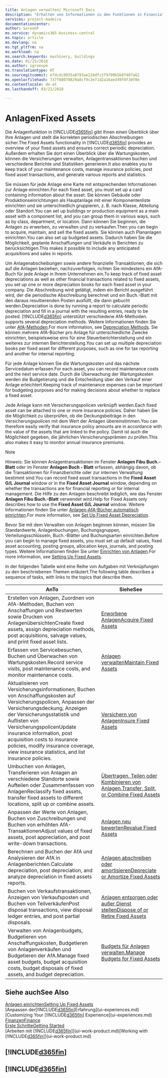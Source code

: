 ```yaml
---
title: Anlagen verwalten| Microsoft Docs
description: "Erhalten von Informationen zu den Funktionen in Financials und eine Übersicht erhalten, wie mit Anlagen gearbeitet wird."
services: project-madeira
documentationcenter: 
author: SorenGP
ms.service: dynamics365-business-central
ms.topic: article
ms.devlang: na
ms.tgt_pltfrm: na
ms.workload: na
ms.search.keywords: machinery, buildings
ms.date: 01/25/2018
ms.author: sgroespe
ms.translationtype: HT
ms.sourcegitcommit: e7dcdc0935a8793ae226dfc2f9709b5b8f487a62
ms.openlocfilehash: 737f88078829a8cf9c3e71d2a16ae349f8f30f8e
ms.contentlocale: de-at
ms.lasthandoff: 03/22/2018

---
```

# <a name="fixed-assets"></a><span data-ttu-id="3931b-103">Anlagen</span><span class="sxs-lookup"><span data-stu-id="3931b-103">Fixed Assets</span></span>
<span data-ttu-id="3931b-104">Die Anlagenfunktion in [!INCLUDE[d365fin](includes/d365fin_md.md)] gibt Ihnen einen Überblick über Ihre Anlagen und stellt die korrekten periodischen Abschreibungen sicher.</span><span class="sxs-lookup"><span data-stu-id="3931b-104">The Fixed Assets functionality in [!INCLUDE[d365fin](includes/d365fin_md.md)] provides an overview of your fixed assets and ensures correct periodic depreciation.</span></span> <span data-ttu-id="3931b-105">Außerdem erhalten Sie dort einen Überblick über die Wartungskosten, können die Versicherungen verwalten, Anlagentransaktionen buchen und verschiedene Berichte und Statistiken generieren.</span><span class="sxs-lookup"><span data-stu-id="3931b-105">It also enables you to keep track of your maintenance costs, manage insurance policies, post fixed asset transactions, and generate various reports and statistics.</span></span>

<span data-ttu-id="3931b-106">Sie müssen für jede Anlage eine Karte mit entsprechenden Informationen zur Anlage einrichten.</span><span class="sxs-lookup"><span data-stu-id="3931b-106">For each fixed asset, you must set up a card containing information about the asset.</span></span> <span data-ttu-id="3931b-107">Sie können Gebäude oder Produktionseinrichtungen als Hauptanlage mit einer Komponentenliste einrichten und sie unterschiedlich gruppieren, z. B. nach Klasse, Abteilung oder Standort.</span><span class="sxs-lookup"><span data-stu-id="3931b-107">You can set up buildings or production equipment as a main asset with a component list, and you can group them in various ways, such as by class, department, or location.</span></span> <span data-ttu-id="3931b-108">Dann können Sie beginnen, die Anlagen zu erwerben, zu verwalten und zu verkaufen.</span><span class="sxs-lookup"><span data-stu-id="3931b-108">Then you can begin to acquire, maintain, and sell the fixed assets.</span></span> <span data-ttu-id="3931b-109">Sie können auch Plananlagen einrichten.</span><span class="sxs-lookup"><span data-stu-id="3931b-109">You can also set up budgeted assets.</span></span> <span data-ttu-id="3931b-110">Dadurch haben Sie die Möglichkeit, geplante Anschaffungen und Verkäufe in Berichten zu berücksichtigen.</span><span class="sxs-lookup"><span data-stu-id="3931b-110">This makes it possible to include any anticipated acquisitions and sales in reports.</span></span>

<span data-ttu-id="3931b-111">Um Anlagenabscheibungen sowie andere finanzielle Transaktionen, die sich auf die Anlagen beziehen, nachzuverfolgen, richten Sie mindestens ein AfA-Buch für jede Anlage in Ihrem Unternehmen ein.</span><span class="sxs-lookup"><span data-stu-id="3931b-111">To keep track of fixed asset depreciations as well as other financial transactions related to fixed assets, you set up one or more depreciation books for each fixed asset in your company.</span></span> <span data-ttu-id="3931b-112">Die Abschreibung wird getätigt, indem ein Bericht ausgeführt wird, der die periodische Abschreibung berechnet und ein Buch.-Blatt mit den daraus resultierenden Posten ausfüllt, die dann gebucht werden.</span><span class="sxs-lookup"><span data-stu-id="3931b-112">Depreciation is done by running a report to calculate periodic depreciation and fill in a journal with the resulting entries, ready to be posted.</span></span> [!INCLUDE[d365fin](includes/d365fin_md.md)]<span data-ttu-id="3931b-113"> unterstützt verschiedene AfA-Methoden.</span><span class="sxs-lookup"><span data-stu-id="3931b-113"> supports several depreciation methods.</span></span> <span data-ttu-id="3931b-114">Weitere Informationen finden Sie unter [AfA-Methoden](fa-depreciation-methods.md).</span><span class="sxs-lookup"><span data-stu-id="3931b-114">For more information, see [Depreciation Methods](fa-depreciation-methods.md).</span></span> <span data-ttu-id="3931b-115">Sie können mehrere AfA-Bücher pro Anlage für unterschiedliche Zwecke einrichten, beispielsweise eins für eine Steuerberichterstellung und ein weiteres zur internen Berichterstellung.</span><span class="sxs-lookup"><span data-stu-id="3931b-115">You can set up multiple depreciation books per fixed asset for different purposes, such as one for tax reporting and another for internal reporting.</span></span>

<span data-ttu-id="3931b-116">Für jede Anlage können Sie die Wartungskosten und das nächste Servicedatum erfassen.</span><span class="sxs-lookup"><span data-stu-id="3931b-116">For each asset, you can record maintenance costs and the next service date.</span></span> <span data-ttu-id="3931b-117">Durch die Überwachung der Wartungskosten werden die Budgetierung und die Entscheidung über den Verkauf einer Anlage erleichtert.</span><span class="sxs-lookup"><span data-stu-id="3931b-117">Keeping track of maintenance expenses can be important for budgeting purposes and for making decisions about whether to replace a fixed asset.</span></span>

<span data-ttu-id="3931b-118">Jede Anlage kann mit Versicherungspolicen verknüpft werden.</span><span class="sxs-lookup"><span data-stu-id="3931b-118">Each fixed asset can be attached to one or more insurance policies.</span></span> <span data-ttu-id="3931b-119">Daher haben Sie die Möglichkeit zu überprüfen, ob die Deckungsbeiträge in den Versicherungspolicen mit dem Wert der Anlagen übereinstimmen.</span><span class="sxs-lookup"><span data-stu-id="3931b-119">You can therefore easily verify that insurance policy amounts are in accordance with the value of the assets that are linked to the policy.</span></span> <span data-ttu-id="3931b-120">Damit ist auch die Möglichkeit gegeben, die jährlichen Versicherungsprämien zu prüfen.</span><span class="sxs-lookup"><span data-stu-id="3931b-120">This also makes it easy to monitor annual insurance premiums.</span></span>

> [!NOTE]  
>   <span data-ttu-id="3931b-121">Hinweis: Sie können Anlagentransaktionen im Fenster **Anlagen Fibu Buch.-Blatt** oder im Fenster **Anlagen Buch - Blatt** erfassen, abhängig davon, ob die Transaktionen für Finanzberichte oder zur internen Verwaltung bestimmt sind.</span><span class="sxs-lookup"><span data-stu-id="3931b-121">You can record fixed asset transactions in the **Fixed Asset G/L Journal** window or in the **Fixed Asset Journal** window, depending on whether the transactions are for financial reporting or for internal management.</span></span> <span data-ttu-id="3931b-122">Die Hilfe zu den Anlagen beschreibt lediglich, wie das Fenster **Anlagen Fibu Buch.-Blatt** verwendet wird.</span><span class="sxs-lookup"><span data-stu-id="3931b-122">Help for Fixed Assets only describes how to use the **Fixed Asset G/L Journal** window.</span></span> <span data-ttu-id="3931b-123">Weitere Informationen finden Sie unter [Anlagen-AfA-Bücher automatisch einrichten](fa-how-setup-depreciation.md).</span><span class="sxs-lookup"><span data-stu-id="3931b-123">For more information, see [Set Up Fixed Asset Depreciation](fa-how-setup-depreciation.md).</span></span>

<span data-ttu-id="3931b-124">Bevor Sie mit dem Verwalten von Anlagen beginnen können, müssen Sie Standardwerte, Anlagenbuchungen,  Buchungsgruppen, Verteilungsschlüsseln, Buch.-Blätter und Buchungsarten einrichten.</span><span class="sxs-lookup"><span data-stu-id="3931b-124">Before you can begin to manage fixed assets, you must set up default values, fixed asset accounting, posting groups, allocation keys, journals, and posting types.</span></span> <span data-ttu-id="3931b-125">Weitere Informationen finden Sie unter [Einrichten von Anlagen](fa-setup.md).</span><span class="sxs-lookup"><span data-stu-id="3931b-125">For more information, see [Setting Up Fixed Assets](fa-setup.md).</span></span>

<span data-ttu-id="3931b-126">In der folgenden Tabelle wird eine Reihe von Aufgaben mit Verknüpfungen zu den beschriebenen Themen erläutert.</span><span class="sxs-lookup"><span data-stu-id="3931b-126">The following table describes a sequence of tasks, with links to the topics that describe them.</span></span>

| <span data-ttu-id="3931b-127">An</span><span class="sxs-lookup"><span data-stu-id="3931b-127">To</span></span> | <span data-ttu-id="3931b-128">Siehe</span><span class="sxs-lookup"><span data-stu-id="3931b-128">See</span></span> |
| --- | --- |
| <span data-ttu-id="3931b-129">Erstellen von Anlagen, Zuordnen von AfA-Methoden, Buchen von Anschaffungen und Restwerten sowie Drucken von Anlagenübersichten</span><span class="sxs-lookup"><span data-stu-id="3931b-129">Create fixed assets, assign depreciation methods, post acquisitions, salvage values, and print fixed asset lists.</span></span> |[<span data-ttu-id="3931b-130">Erworbene Anlagen</span><span class="sxs-lookup"><span data-stu-id="3931b-130">Acquire Fixed Assets</span></span>](fa-how-acquire.md) |
| <span data-ttu-id="3931b-131">Erfassen von Servicebesuchen, Buchen und Überwachen von Wartungskosten.</span><span class="sxs-lookup"><span data-stu-id="3931b-131">Record service visits, post maintenance costs, and monitor maintenance costs.</span></span> |[<span data-ttu-id="3931b-132">Anlagen verwalten</span><span class="sxs-lookup"><span data-stu-id="3931b-132">Maintain Fixed Assets</span></span>](fa-how-maintain.md) |
| <span data-ttu-id="3931b-133">Aktualisieren von Versicherungsinformationen, Buchen von Anschaffungskosten auf Versicherungspolicen, Anpassen der Versicherungsdeckung, Anzeigen der Versicherungsstatistik und Auflisten von Versicherungspolicen</span><span class="sxs-lookup"><span data-stu-id="3931b-133">Update insurance information, post acquisition costs to insurance policies, modify insurance coverage, view insurance statistics, and list insurance policies.</span></span> |[<span data-ttu-id="3931b-134">Versichern von Anlagen</span><span class="sxs-lookup"><span data-stu-id="3931b-134">Insure Fixed Assets</span></span>](fa-how-insure.md) |
| <span data-ttu-id="3931b-135">Umbuchen von Anlagen, Transferieren von Anlagen an verschiedene Standorte sowie Aufteilen oder Zusammenfassen von Anlagen</span><span class="sxs-lookup"><span data-stu-id="3931b-135">Reclassify fixed assets, transfer fixed assets to different locations, split up or combine assets.</span></span> |[<span data-ttu-id="3931b-136">Übertragen, Teilen oder Kombinieren von Anlagen.</span><span class="sxs-lookup"><span data-stu-id="3931b-136">Transfer, Split, or Combine Fixed Assets</span></span>](fa-how-trans-split-combine.md) |
| <span data-ttu-id="3931b-137">Anpassen der Werte von Anlagen, Buchen von Zuschreibungen und Buchen von erhöhten AfA-Transaktionen</span><span class="sxs-lookup"><span data-stu-id="3931b-137">Adjust values of fixed assets, post appreciation, and post write-down transactions.</span></span> |[<span data-ttu-id="3931b-138">Anlagen neu bewerten</span><span class="sxs-lookup"><span data-stu-id="3931b-138">Revalue Fixed Assets</span></span>](fa-how-revalue.md) |
| <span data-ttu-id="3931b-139">Berechnen und Buchen der AfA und Analysieren der AfA in Anlagenberichten.</span><span class="sxs-lookup"><span data-stu-id="3931b-139">Calculate depreciation, post depreciation, and  analyze depreciation in fixed assets reports.</span></span> |[<span data-ttu-id="3931b-140">Anlagen abschreiben oder amortisieren</span><span class="sxs-lookup"><span data-stu-id="3931b-140">Depreciate or Amortize Fixed Assets</span></span>](fa-how-depreciate-amortize.md) |
| <span data-ttu-id="3931b-141">Buchen von Verkaufstransaktionen, Anzeigen von Verkaufsposten und Buchen von Teilverkäufen</span><span class="sxs-lookup"><span data-stu-id="3931b-141">Post disposal transactions, view disposal ledger entries, and post partial disposals.</span></span> |[<span data-ttu-id="3931b-142">Anlagen entsorgen oder außer Dienst stellen</span><span class="sxs-lookup"><span data-stu-id="3931b-142">Dispose of or Retire Fixed Assets</span></span>](fa-how-dispose-retire.md) |
| <span data-ttu-id="3931b-143">Verwalten von Anlagenbudgets, Budgetieren von Anschaffungskosten, Budgetieren von Anlagenverkäufen und Budgetieren der AfA.</span><span class="sxs-lookup"><span data-stu-id="3931b-143">Manage fixed asset budgets, budget acquisition costs, budget disposals of fixed assets, and budget depreciation.</span></span> |[<span data-ttu-id="3931b-144">Budgets für Anlagen verwalten.</span><span class="sxs-lookup"><span data-stu-id="3931b-144">Manage Budgets for Fixed Assets</span></span>](fa-how-manage-budgets.md) |

## <a name="see-also"></a><span data-ttu-id="3931b-145">Siehe auch</span><span class="sxs-lookup"><span data-stu-id="3931b-145">See Also</span></span>
[<span data-ttu-id="3931b-146">Anlagen einrichten</span><span class="sxs-lookup"><span data-stu-id="3931b-146">Setting Up Fixed Assets</span></span>](fa-setup.md)  
<span data-ttu-id="3931b-147">[Anpassen der[!INCLUDE[d365fin](includes/d365fin_md.md)]Erfahrung](ui-experiences.md)</span><span class="sxs-lookup"><span data-stu-id="3931b-147">[Customizing Your [!INCLUDE[d365fin](includes/d365fin_md.md)] Experience](ui-experiences.md)</span></span>  
[<span data-ttu-id="3931b-148">Finanzen</span><span class="sxs-lookup"><span data-stu-id="3931b-148">Finance</span></span>](finance.md)  
[<span data-ttu-id="3931b-149">Erste Schritte</span><span class="sxs-lookup"><span data-stu-id="3931b-149">Getting Started</span></span>](product-get-started.md)  
<span data-ttu-id="3931b-150">[Arbeiten mit [!INCLUDE[d365fin](includes/d365fin_md.md)]](ui-work-product.md)</span><span class="sxs-lookup"><span data-stu-id="3931b-150">[Working with [!INCLUDE[d365fin](includes/d365fin_md.md)]](ui-work-product.md)</span></span>

## [!INCLUDE[d365fin](includes/free_trial_md.md)]  
## [!INCLUDE[d365fin](includes/training_link_md.md)]

